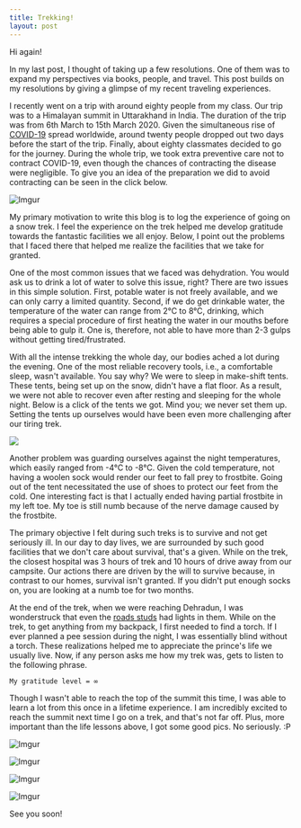 ```yaml
---
title: Trekking!
layout: post
---
```


Hi again! 

In my last post, I thought of taking up a few resolutions. One of them was to expand my perspectives via books, people, and travel. This post builds on my resolutions by giving a glimpse of my recent traveling experiences. 

I recently went on a trip with around eighty people from my class. Our trip was to a Himalayan summit in Uttarakhand in India. The duration of the trip was from 6th March to 15th March 2020. Given the simultaneous rise of [COVID-19](https://en.wikipedia.org/wiki/Coronavirus_disease_2019) spread worldwide, around twenty people dropped out two days before the start of the trip. Finally, about eighty classmates decided to go for the journey. During the whole trip, we took extra preventive care not to contract COVID-19, even though the chances of contracting the disease were negligible. To give you an idea of the preparation we did to avoid contracting can be seen in the click below. 

![Imgur](https://imgur.com/xCWQ40Q.jpeg)


My primary motivation to write this blog is to log the experience of going on a snow trek. I feel the experience on the trek helped me develop gratitude towards the fantastic facilities we all enjoy. Below, I point out the problems that I faced there that helped me realize the facilities that we take for granted.


One of the most common issues that we faced was dehydration. You would ask us to drink a lot of water to solve this issue, right? There are two issues in this simple solution. First, potable water is not freely available, and we can only carry a limited quantity. Second, if we do get drinkable water, the temperature of the water can range from 2°C to 8°C, drinking, which requires a special procedure of first heating the water in our mouths before being able to gulp it. One is, therefore, not able to have more than 2-3 gulps without getting tired/frustrated.


With all the intense trekking the whole day, our bodies ached a lot during the evening. One of the most reliable recovery tools, i.e., a comfortable sleep, wasn't available. You say why? We were to sleep in make-shift tents. These tents, being set up on the snow, didn't have a flat floor. As a result, we were not able to recover even after resting and sleeping for the whole night. Below is a click of the tents we got. Mind you; we never set them up. Setting the tents up ourselves would have been even more challenging after our tiring trek.

![](https://i.imgur.com/XB1brKi.jpeg)


Another problem was guarding ourselves against the night temperatures, which easily ranged from -4°C to -8°C. Given the cold temperature, not having a woolen sock would render our feet to fall prey to frostbite. Going out of the tent necessitated the use of shoes to protect our feet from the cold. One interesting fact is that I actually ended having partial frostbite in my left toe. My toe is still numb because of the nerve damage caused by the frostbite.


The primary objective I felt during such treks is to survive and not get seriously ill. In our day to day lives, we are surrounded by such good facilities that we don't care about survival, that's a given. While on the trek, the closest hospital was 3 hours of trek and 10 hours of drive away from our campsite. Our actions there are driven by the will to survive because, in contrast to our homes, survival isn't granted. If you didn't put enough socks on, you are looking at a numb toe for two months.


At the end of the trek, when we were reaching Dehradun, I was wonderstruck that even the [roads studs](https://www.google.com/search?rlz=1C1CHZL_enIN819IN822&sxsrf=ALeKk01UpFjQ8iyXRGjJkiGretAvL95ATA%3A1584807669432&ei=9T52XujtGZOE4-EPrbG62AQ&q=Road+Studs&oq=Road+Studs&gs_l=psy-ab.3..0i273j0l9.586807.589126..589275...0.3..0.171.588.0j4......0....1..gws-wiz.......0i71j0i13j0i13i30j0i10i30j0i8i13i30.c_pJewalMcM&ved=0ahUKEwiovLHR_KvoAhUTwjgGHa2YDksQ4dUDCAs&uact=5) had lights in them. While on the trek, to get anything from my backpack, I first needed to find a torch. If I ever planned a pee session during the night, I was essentially blind without a torch. These realizations helped me to appreciate the prince's life we usually live. Now, if any person asks me how my trek was, gets to listen to the following phrase. 

```My gratitude level = ∞```

Though I wasn't able to reach the top of the summit this time, I was able to learn a lot from this once in a lifetime experience. I am incredibly excited to reach the summit next time I go on a trek, and that's not far off. Plus, more important than the life lessons above, I got some good pics. No seriously. :P

![Imgur](https://imgur.com/QxY6NAW.jpeg)

![Imgur](https://imgur.com/tvwt6HJ.jpeg)

![Imgur](https://imgur.com/xWtnQ8l.jpeg)

![Imgur](https://imgur.com/sfPUrVd.jpeg)

See you soon!
